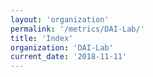 ```yaml
---
layout: 'organization'
permalink: '/metrics/DAI-Lab/'
title: 'Index'
organization: 'DAI-Lab'
current_date: '2018-11-11'
---
```

